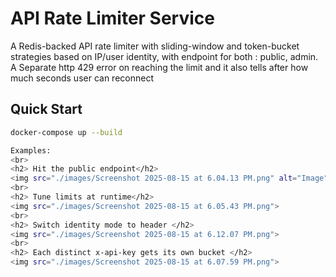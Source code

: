 # API Rate Limiter Service

A Redis-backed API rate limiter with sliding-window and token-bucket strategies based on IP/user identity, with endpoint for both : public, admin.
<br> 
A Separate http 429 error on reaching the limit and it also tells after how much seconds user can  reconnect

## Quick Start
```bash
docker-compose up --build

Examples: 
<br>
<h2> Hit the public endpoint</h2>
<img src="./images/Screenshot 2025-08-15 at 6.04.13 PM.png" alt="Image">
<br>
<h2> Tune limits at runtime</h2>
<img src="./images/Screenshot 2025-08-15 at 6.05.43 PM.png">
<br>
<h2> Switch identity mode to header </h2>
<img src="./images/Screenshot 2025-08-15 at 6.12.07 PM.png">
<br>
<h2> Each distinct x-api-key gets its own bucket </h2>
<img src="./images/Screenshot 2025-08-15 at 6.07.59 PM.png">
